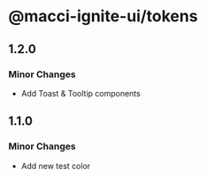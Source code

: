 # @macci-ignite-ui/tokens

## 1.2.0

### Minor Changes

- Add Toast & Tooltip components

## 1.1.0

### Minor Changes

- Add new test color
